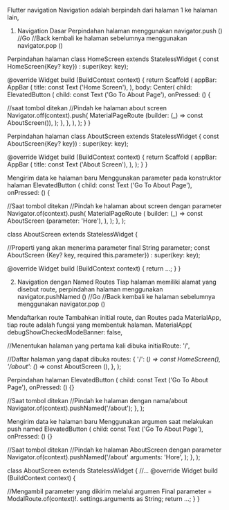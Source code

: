 Flutter navigation
Navigation adalah berpindah dari halaman 1 ke halaman lain,

1. Navigation Dasar
Perpindahan halaman menggunakan navigator.push () //Go
//Back  kembali ke halaman sebelumnya menggunakan navigator.pop ()

Perpindahan halaman
class HomeScreen extends StatelessWidget {
const HomeScreen{Key? key}) : super(key: key);

@override
Widget build (BuildContext context) {
return Scaffold (
appBar: AppBar (
title: const Text ('Home Screen'),
),
body: Center(
child: ElevatedButton (
child: const Text ('Go To About Page'),
onPressed: () {

//saat tombol ditekan
//Pindah ke halaman about screen
Navigator.off(context).push(
MaterialPageRoute (builder: (_) => const AboutScreen()),
);
},
},
),
);
}
}

Perpindahan halaman
class AboutScreen extends StatelessWidget {
const AboutScreen{Key? key}) : super(key: key);

@override
Widget build (BuildContext context) {
return Scaffold (
appBar: AppBar (
title: const Text ('About Screen'),
),
);
}
}

Mengirim data ke halaman baru
Menggunakan parameter pada konstruktor halaman
ElevatedButton (
child: const Text ('Go To About Page'),
onPressed: () {

//Saat tombol ditekan
//Pindah ke halaman about screen dengan parameter
Navigator.of(context).push(
MaterialPageRoute (
builder: (_) => const AboutScreen (parameter: 'Hore'),
),
);
},
);

class AboutScreen extends StatelessWidget {

//Properti yang akan menerima parameter
final String parameter;
const AboutScreen {Key? key, required this.parameter}) : super(key: key);

@override
Widget build (BuildContext context) {
return ...;
}
}

2. Navigation dengan Named Routes
Tiap halaman memiliki alamat yang disebut route, perpindahan halaman menggunakan navigator.pushNamed () //Go
//Back kembali ke halaman sebelumnya menggunakan navigator.pop ()

Mendaftarkan route
Tambahkan initial route, dan Routes pada MaterialApp, tiap route adalah fungsi yang membentuk halaman.
MaterialApp(
debugShowCheckedModeBanner: false,

//Menentukan halaman yang pertama kali dibuka
initialRoute: '/',

//Daftar halaman yang dapat dibuka
routes: {
'/': (_) => const HomeScreen(),
'/about': (_) => const AboutScreen (),
},
);

Perpindahan halaman
ElevatedButton (
child: const Text ('Go To About Page'),
onPressed: () {}

//Saat tombol ditekan
//Pindah ke halaman dengan nama/about
Navigator.of(context).pushNamed('/about');
},
);

Mengirim data ke halaman baru
Menggunakan argumen saat melakukan push named
ElevatedButton (
child: const Text ('Go To About Page'),
onPressed: () {}

//Saat tombol ditekan
//Pindah ke halaman AboutScreen dengan parameter
Navigator.of(context).pushNamed('/about'
arguments: 'Hore',
);
},
);

class AboutScreen extends StatelessWidget {
//...
@override
Widget build (BuildContext context) {

//Mengambil parameter yang dikirim melalui argumen
Final parameter = ModalRoute.of(context)!. settings.arguments as String;
return ...;
}
}